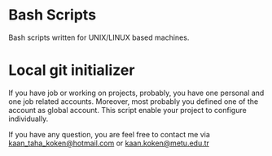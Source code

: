 # Bash Scripts

Bash scripts written for UNIX/LINUX based machines.

# Local git initializer
If you have job or working on projects, probably, you have one personal and one job related accounts. Moreover, most probably you defined one of the account as global account. This script enable your project to configure individually.


If you have any question, you are feel free to contact me via kaan_taha_koken@hotmail.com or kaan.koken@metu.edu.tr
